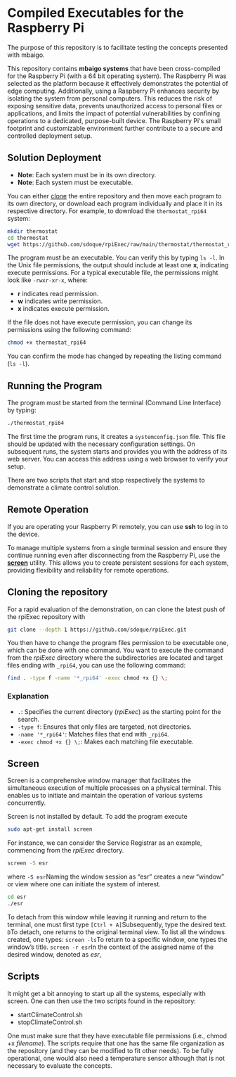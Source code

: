 # Compiled Executables for the Raspberry Pi

The purpose of this repository is to facilitate testing the concepts presented with mbaigo.

This repository contains **mbaigo systems** that have been cross-compiled for the Raspberry Pi (with a 64 bit operating system). The Raspberry Pi was selected as the platform because it effectively demonstrates the potential of edge computing. Additionally, using a Raspberry Pi enhances security by isolating the system from personal computers. This reduces the risk of exposing sensitive data, prevents unauthorized access to personal files or applications, and limits the impact of potential vulnerabilities by confining operations to a dedicated, purpose-built device. The Raspberry Pi's small footprint and customizable environment further contribute to a secure and controlled deployment setup.

## Solution Deployment

- **Note**: Each system must be in its own directory.
- **Note**: Each system must be executable.

You can either [clone](#cloning-the-repository) the entire repository and then move each program to its own directory, or download each program individually and place it in its respective directory. For example, to download the `thermostat_rpi64` system:

``` bash
mkdir thermostat
cd thermostat
wget https://github.com/sdoque/rpiExec/raw/main/thermostat/thermostat_rpi64
```

The program must be an executable. You can verify this by typing `ls -l`. In the Unix file permissions, the output should include at least one **x**, indicating execute permissions. For a typical executable file, the permissions might look like `-rwxr-xr-x`, where:

- **r** indicates read permission.
- **w** indicates write permission.
- **x** indicates execute permission.

If the file does not have execute permission, you can change its permissions using the following command:

``` bash
chmod +x thermostat_rpi64
```

You can confirm the mode has changed by repeating the listing command (`ls -l`).

## Running the Program

The program must be started from the terminal (Command Line Interface) by typing:

``` bash
./thermostat_rpi64
```

The first time the program runs, it creates a `systemconfig.json` file. This file should be updated with the necessary configuration settings. On subsequent runs, the system starts and provides you with the address of its web server. You can access this address using a web browser to verify your setup.

There are two scripts that start and stop respectively the systems to demonstrate a climate control solution.

## Remote Operation

If you are operating your Raspberry Pi remotely, you can use **ssh** to log in to the device.

To manage multiple systems from a single terminal session and ensure they continue running even after disconnecting from the Raspberry Pi, use the [**screen**](#screen) utility. This allows you to create persistent sessions for each system, providing flexibility and reliability for remote operations.

## Cloning the repository

For a rapid evaluation of the demonstration, on can clone the latest push of the rpiExec repository with

``` bash
git clone --depth 1 https://github.com/sdoque/rpiExec.git
```

You then have to change the program files permission to be executable one, which can be done with one command. You want to execute the command from the *rpiExec* directory where the subdirectories are located and target files ending with `_rpi64`, you can use the following command:

``` bash
find . -type f -name '*_rpi64' -exec chmod +x {} \;
```

### Explanation

- `.`: Specifies the current directory (*rpiExec*) as the starting point for the search.
- `-type f`: Ensures that only files are targeted, not directories.
- `-name '*_rpi64'`: Matches files that end with `_rpi64`.
- `-exec chmod +x {} \;`: Makes each matching file executable.

## Screen

Screen is a comprehensive window manager that facilitates the simultaneous execution of multiple processes on a physical terminal. This enables us to initiate and maintain the operation of various systems concurrently.

Screen is not installed by default. To add the program execute

``` bash
sudo apt-get install screen
```

For instance, we can consider the Service Registrar as an example, commencing from the *rpiExec* directory.

 ``` bash
 screen -S esr
 ```

where  ```-S esr```Naming the window session as “esr” creates a new “window” or view where one can initiate the system of interest.

 ``` bash
 cd esr
 ./esr
 ```

To detach from this window while leaving it running and return to the terminal, one must first type ```[Ctrl + A]```Subsequently, type the desired text. ```D```To detach, one returns to the original terminal view. To list all the windows created, one types: ```screen -ls```To return to a specific window, one types the window’s title. ```screen -r esr```In the context of the assigned name of the desired window, denoted as *esr*,

## Scripts

It might get a bit annoying to start up all the systems, especially with screen. One can then use the two scripts found in the repository:

- startClimateControl.sh
- stopClimateControl.sh

One must make sure that they have executable file permissions (i.e., chmod +x *filename*). The scripts require that one has the same file organization as the repository (and they can be modified to fit other needs). To be fully operational, one would also need a temperature sensor although that is not necessary to evaluate the concepts.
